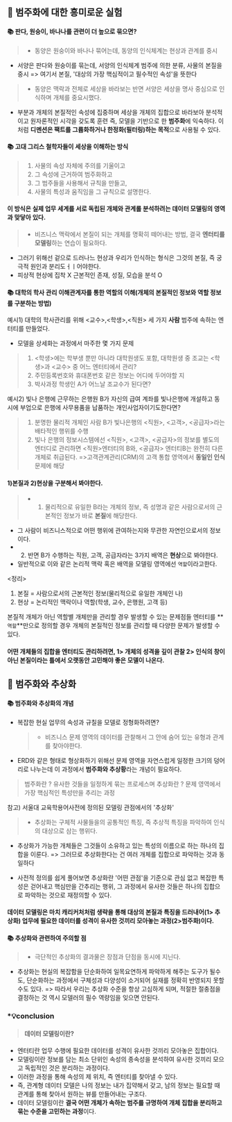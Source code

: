 ## 📌 범주화에 대한 흥미로운 실험

#### 📚 판다, 원숭이, 바나나를 관련이 더 높으로 묶으면?

> - 동양은 원숭이와 바나나 묶어는데, 동양의 인식체계는 현상과 관계를 중시

- 서양은 판다와 원숭이를 묶는데, 서양의 인식체계 범주에 의한 분류, 사물의 본질을 중시
  => 여기서 본질, '대상의 가장 핵심적이고 필수적인 속성'을 뜻한다

> - 동양은 맥락과 전체로 세상을 바라보는 반면 서양은 세상을 명사 중심으로 인식하며 개체를 중요시했다.

- 부분과 개체의 본질적인 속성에 집중하며 세상을 개체의 집합으로 바라보아 분석적이고 원자론적인 시각을 갖도록 훈련
  즉, 모델을 기반으로 한 **범주화**에 익숙하다.
  이처럼 **디멘션은 팩트를 그륩화하거나 한정화(필터링)하는 목적**으로 사용될 수 있다.

#### 📚 고대 그리스 철학자들이 세상을 이해하는 방식

> 1. 사물의 속성 자체에 주의를 기울이고
> 2. 그 속성에 근거하여 범주화하고
> 3. 그 범주들을 사용해서 규칙을 만들고,
> 4. 사물의 특성과 움직임을 그 규칙으로 설명한다.

#### 이 방식은 실제 업무 세계를 서로 독립된 개체와 관계롤 분석하려는 데이터 모델링의 영역과 맞닿아 있다.

> - 비즈니스 맥락에서 본질이 되는 개체를 명확히 떼어내는 방법, 결국 **엔터티를 모델링**하는 연습이 필요하다.

- 그러기 위해선 겉으로 드러나느 현상과 우리가 인식하는 형식은 그것의 본질, 즉 궁극적 원인과 분리도ㅓㅣ어야한다.
- 피상적 현상에 집착 X 근본적인 존재, 성질, 모습을 분석 O

#### 📚 대학의 학사 관리 이해관계자를 통한 역할의 이해(개체의 본질적인 정보와 역할 정보를 구분하는 방법)

예시1) 대학의 학사관리를 위해 <교수>,<학생>,<직원> 세 가지 **사람** 범주에 속하는 엔터티를 만들었다.

- 모델을 상세화는 과정에서 마주한 몇 가지 문제

> 1. <학생>에는 학부생 뿐만 아니라 대학원생도 포함, 대학원생 중 조교는 <학생>과 <교수> 중 어느 엔터티에서 관리?
> 2. 주민등록번호와 휴대폰번호 같은 정보는 어디에 두어야할 지
> 3. 박사과정 학생인 A가 어느날 조교수가 된다면?

예시2) 빛나 은행에 근무하는 은행원 B가 자신의 급여 계좌를 빛나은행에 개설하고 동시에 부업으로 은행에 사무용품을 납품하는 개인사업자이기도한다면?

> 1. 분명한 물리적 개체인 사람 B가 빛나은행의 <직원>, <고객>, <공급자>라는 배타적인 행위를 수행
> 2. 빛나 은행의 정보시스템에선 <직원>, <고객>, <공급자>의 정보를 별도의 엔터디로 관리하면 <직원>엔터티의 B와, <공급자> 엔터티B는 완전히 다른 개체로 취급된다.
>    =>고객관계관리(CRM)의 고객 통합 영역에서 **동일인 인식** 문제에 해당

#### 1)본질과 2)현상을 구분해서 봐야한다.

> - 1.  물리적으로 유일한 B라는 개체의 정보, 즉 성명과 같은 사람으로서의 근본적인 정보가 바로 **본질**에 해당한다.

- 그 사람이 비즈니스적으로 어떤 행위에 관여하는지와 무관한 자연인으로서의 정보이다.
- 2. 반면 B가 수행하는 직원, 고객, 공급자라는 3가지 배역은 **현상**으로 봐야한다.
- 일반적으로 이와 같은 논리적 맥락 혹은 배역을 모델링 영역에선 `역할`이라고한다.

<정리>

>

1. 본질 = 사람으로서의 근본적인 정보(물리적으로 유일한 개체인 나)
2. 현상 = 논리적인 맥락이나 역할(학생, 교수, 은행원, 고객 등)

본질적 개체가 아닌 역할별 개체만을 관리할 경우 발생할 수 있는 문제점들
엔터티를 **`역할`**만으로 정의할 경우 개체의 본질적인 정보를 관리할 때 다양한 문제가 발생할 수 있다.

#### 어떤 개체들의 집합을 엔터티도 관리하려면, 1> 개체의 성격을 깊이 관찰 2> 인식의 창이 아닌 본질이라는 틀에서 오랫동안 고민해야 좋은 모델이 나온다.

## 📌 범주화와 추상화

#### 📚 범주화와 추상화의 개념

- 복잡한 현실 업무의 속성과 규칠을 모델로 정형화하려면?
  > - 비즈니스 문제 영역의 데이터를 관찰해서 그 안에 숨어 있는 유형과 관계를 찾아야한다.
- ERD와 같은 형태로 형상화하기 위해선 문제 영역을 자연스럽게 일정한 크기의 덩어리로 나누는데 이 과정에서 **범주화와 추상황**라는 개념이 필요하다.

> 범주화란 ? 유사한 것들을 일정하게 묶는 프로세스며
> 추상화란 ? 문제 영역에서 가장 핵심적인 특성만을 추리는 과정

참고) 서울대 교육학용어사전에 정의된 모델링 관점에서의 '추상화'

> - 추상화는 구체적 사물들을의 공통적인 특징, 즉 추상적 특징을 파악하여 인식의 대상으로 삼는 행위다.

- 추상화가 가능한 개체들은 그것들이 소유하고 있는 특성의 이름으로 하는 하나의 집합을 이룬다.
  => 그러므로 추상화한다는 건 여러 개체를 집합으로 파악하는 것과 동일하다

- 사전적 정의를 쉽게 풀어보면 추상화란 '어떤 관점'을 기준으로 관심 없고 복잡한 특성은 걷어내고 핵심만을 간추리는 행위, 그 과정에서 유사한 것들은 하나의 집합으로 파악하는 것으로 재정의할 수 있다.

#### 데이터 모델링은 마치 캐리커처처럼 생략을 통해 대상의 본질과 특징을 드러내어(1> 추상화) 업무에 필요한 데이터를 성격이 유사한 것끼리 모아놓는 과정(2>범주화)이다.

#### 📚 추상화와 관련하여 주의할 점

> - 극단적인 추상화의 결과물은 장점과 단점을 동시에 지닌다.

- 추상화는 현실의 복잡함을 단순화하여 일목요연하게 파악하게 해주는 도구가 될수도,
  단순화하는 과정에서 구체성과 다양성이 소거되어 실재를 정확히 반영되지 못할 수도 있다.
  => 따라서 우리는 추상화 수준을 항상 고심하게 되며, 적절한 절충점을 결정하는 것 역시 모델러의 필수 역량임을 잊으면 안된다.

### \*💡conclusion

> #### 데이터 모델링이란?

- 엔터티란 업무 수행에 필요한 데이터를 성격이 유사한 것끼리 모아놓은 집합이다.
- 모델링이란 정보를 담는 최소 단위인 속성의 종속성을 분석하여 유사한 것끼리 모으고 독립적인 것은 분리하는 과정이다.
- 이러한 과정을 통해 속성의 제 위치, 즉 엔터티를 찾아낼 수 있다.
- 즉, 관계형 데이터 모델은 나의 정보는 내가 집약해서 갖고, 남의 정보는 필요할 때 관계를 통해 찾아서 원하는 뷰를 만들어내는 구조다.
- 데이터 모델링이란 **결국 어떤 개체가 속하는 범주를 규명하여 개체 집합을 분리하고 묶는 수준을 고민하는 과정**이다.
